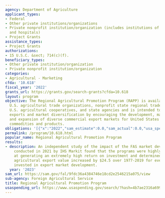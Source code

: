 ```yaml
---
agency: Department of Agriculture
applicant_types:
- Federal
- Other private institutions/organizations
- Private nonprofit institution/organization (includes institutions of higher education
  and hospitals)
- Project Grants
assistance_types:
- Project Grants
authorizations:
- 15 U.S.C. &sect; 714(c)(f).
beneficiary_types:
- Other private institution/organization
- Private nonprofit institution/organization
categories:
- Agricultural - Marketing
cfda: '10.618'
fiscal_year: '2022'
grants_url: https://grants.gov/search-grants?cfda=10.618
layout: program
objective: The Regional Agricultural Promotion Program (RAPP) is available to nonprofit
  U.S. agricultural trade organizations, nonprofit state regional trade groups (SRTGs),
  U.S. agricultural cooperatives, and state agencies and is intended to foster healthy
  exports and market diversification by encouraging the development, maintenance,
  and expansion of diverse commercial export markets for United States agricultural
  commodities and products.
obligations: '[{"x":"2022","sam_estimate":0.0,"sam_actual":0.0,"usa_spending_actual":0.0},{"x":"2023","sam_estimate":0.0,"sam_actual":0.0,"usa_spending_actual":0.0},{"x":"2024","sam_estimate":300000000.0,"sam_actual":0.0,"usa_spending_actual":0.0}]'
permalink: /program/10.618.html
popular_name: Regional Agricultural Promotion Program
results:
- description: An independent study of the impact of the FAS market development programs
    conducted in 2021 by IHS Markit found that the programs were highly effective
    at generating an extremely high return on investment and determined that the US
    agricultural export value increased by $24.5 over 1977-2019 for every one dollar
    invested in export market development.
  year: '2023'
sam_url: https://sam.gov/fal/9fdc36a4384746e18cd2e2546215a075/view
sub-agency: Foreign Agricultural Service
title: Regional Agricultural Promotion Program
usaspending_url: https://www.usaspending.gov/search/?hash=4b7ae2316a69900b97d2f510b80244d1
---
```

